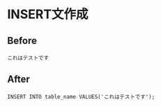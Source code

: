 # INSERT文作成

## Before
```
これはテストです
```

## After

```
INSERT INTO table_name VALUES('これはテストです');
```